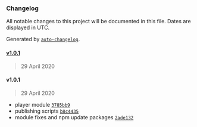 ### Changelog

All notable changes to this project will be documented in this file. Dates are displayed in UTC.

Generated by [`auto-changelog`](https://github.com/CookPete/auto-changelog).

#### [v1.0.1](https://github.com/camtv/video-player/compare/v1.0.1...v1.0.1)

> 29 April 2020

#### v1.0.1

> 29 April 2020

- player module [`3785bb9`](https://github.com/camtv/video-player/commit/3785bb9b9fac38824e9b8b79f5cf40cf78804065)
- publishing scripts [`b8c4435`](https://github.com/camtv/video-player/commit/b8c4435c8469f0a4e0301fbe67e24f98a5b50769)
- module fixes and npm update packages [`2ade132`](https://github.com/camtv/video-player/commit/2ade1324184dccd0374b61a0c863b63dba411310)

